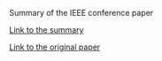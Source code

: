 Summary of the IEEE conference paper

[Link to the summary]

[Link to the original paper]

[Link to the summary]: <https://github.com/rod-oliveira/data-structures/blob/master/IEEE/Rodrigo_Oliveira-Understanding%20User%20Experience%20of%20COVID-19%20Maps%20through%20Remote%20Elicitation%20Interviews%20(1).pdf>

[Link to the original paper]: <https://virtual.ieeevis.org/paper_a-beliv-2850.html>
